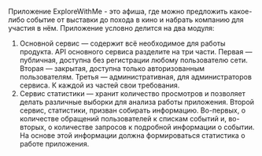 
Приложение ExploreWithMe - это афиша, где можно предложить какое-либо событие от выставки до похода в кино и набрать 
компанию для участия в нём.
Приложение условно делится на два модуля:
1) Основной сервис — содержит всё необходимое для работы продукта.
API основного сервиса разделите на три части. Первая — публичная, доступна без регистрации любому пользователю сети. 
Вторая — закрытая, доступна только авторизованным пользователям. Третья — административная, для администраторов сервиса. 
К каждой из частей свои требования.
2) Сервис статистики — хранит количество просмотров и позволяет делать различные выборки для анализа работы приложения.
Второй сервис, статистики, призван собирать информацию. Во-первых, о количестве обращений пользователей к спискам 
событий и, во-вторых, о количестве запросов к подробной информации о событии. На основе этой информации должна 
формироваться статистика о работе приложения.
